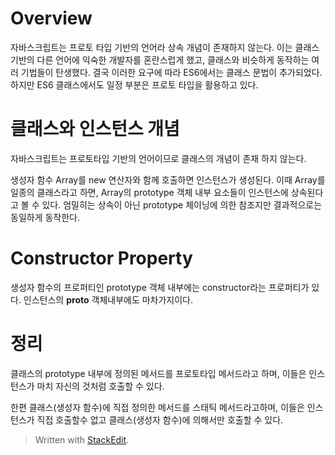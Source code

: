 # Overview

자바스크립트는 프로토 타입 기반의 언어라 상속 개념이 존재하지 않는다. 이는 클래스 기반의 다른 언어에 익숙한 개발자를 혼란스럽게 했고, 클래스와 비슷하게 동작하는 여러 기법들이 탄생했다. 
결국 이러한 요구에 따라 ES6에서는 클래스 문법이 추가되었다. 하지만 ES6 클래스에서도 일정 부분은 프로토 타입을 활용하고 있다.


# 클래스와 인스턴스 개념

자바스크립트는 프로토타입 기반의 언어이므로 클래스의  개념이 존재 하지 않는다. 

생성자 함수 Array를 new 연산자와 함께 호출하면 인스턴스가 생성된다. 이때 Array를 일종의 클래스라고 하면, Array의 prototype 객체 내부 요소들이 인스턴스에 상속된다고 볼 수 있다. 엄밀히는 상속이 아닌 prototype 체이닝에 의한 참조지만 결과적으로는 동일하게 동작한다. 

# Constructor Property

생성자 함수의 프로퍼티인 prototype 객체 내부에는 constructor라는 프로퍼티가 있다. 인스턴스의 __proto__ 객체내부에도 마차가지이다. 




# 정리 

클래스의 prototype 내부에 정의된 메서드를 프로토타입 메서드라고 하며, 이들은 인스턴스가 마치 자신의 것처럼 호출할 수 있다. 

한편 클래스(생성자 함수)에 직접 정의한 메서드를 스태틱 메서드라고하며, 이들은 인스턴스가 직접 호출할수 없고 클래스(생성자 함수)에 의해서만 호출할 수 있다. 



> Written with [StackEdit](https://stackedit.io/).
<!--stackedit_data:
eyJoaXN0b3J5IjpbOTM5Mzc2NzA5LC02NTEyMjYyNjMsLTE3NT
A4MDY4MzksMTg0MDk3OTE1Ml19
-->